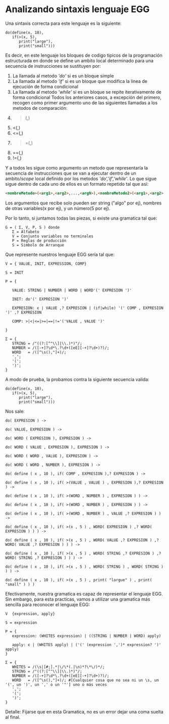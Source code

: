
# Analizando sintaxis lenguaje EGG
Una sintaxis correcta para este lenguaje es la siguiente:
```egg
do(define(x, 10),
   if(>(x, 5),
      print("large"),
      print("small")))
```

Es decir, en este lenguaje los bloques de codigo tipicos de la programación estructurada en donde se define un ambito local determinado para una secuencia de instrucciones se sustituyen por:
1) La llamada al metodo *'do'* si es un bloque simple
2) La llamada al metodo *'if'* si es un bloque que modifica la linea de ejecución de forma condicional
3) La llamada al metodo *'while'* si es un bloque se repite iterativamente de forma condicional
Todos los anteriores casos, a excepción del primero, recogen como primer argumento uno de las siguientes llamadas a los metodos de comparación:
1) >(<arg1>,<arg2>)
2) <(<arg1>,<arg2>)
3) <=(<arg1>,<arg2>)
4) >=(<arg1>,<arg2>)
5) ==(<arg1>,<arg2>)
6) !=(<arg1>,<arg2>)

Y a todos les sigue como argumento un metodo que representaría la secuencia de instrucciones que se van a ejecutar dentro de un ambito/*scope* local definido por los metodos *'do','if','while'*. Lo que sigue sigue dentro de cada uno de ellos es un formato repetido tal que así:

```html
<nombreMetodo>(<arg1>,<arg2>,...,<argN>),<nombreMetodo2>(<arg1>,<arg2>,...,<argN>), ...
```

Los argumentos que recibe solo pueden ser string ("algo" por ej), nombres de otras variables(x por ej), y un número(5 por ej).

Por lo tanto, si juntamos todas las piezas, si existe una gramatica tal que:
```
G = ( Σ, V, P, S ) donde
   Σ = Alfabeto
   V = Conjunto variables no terminales
   P = Reglas de producción
   S = Simbolo de Arranque
```

Que represente nuestros lenguaje EGG sería tal que:

```
V = { VALUE, INIT, EXPRESSION, COMP}

S = INIT

P = {

   VALUE: STRING | NUMBER | WORD | WORD'(' EXPRESION ')'

   INIT: do'(' EXPRESION ')'

   EXPRESION: ϵ | VALUE ,? EXPRESION | (if|while) '(' COMP , EXPRESION ')' ,? EXPRESION 

   COMP: >|<|<=|>=|==|!='('VALUE , VALUE ')'

}

Σ = {
   STRING = /"((?:[^"\\]|\\.)*)"/;
   NUMBER = /([-+]?\d*\.?\d+([eE][-+]?\d+)?)/;
   WORD   = /([^\s(),"]+)/;
   ',';
   '(';
   ')';
}
```

A modo de prueba, la probamos contra la siguiente secuencia valida:

```egg
do(define(x, 10),
   if(>(x, 5),
      print("large"),
      print("small")))
```

Nos sale:

```
do( EXPRESION ) ->

do( VALUE, EXPRESION ) ->

do( WORD ( EXPRESION ), EXPRESION ) ->

do( WORD ( VALUE , EXPRESION ), EXPRESION ) ->

do( WORD ( WORD , VALUE ), EXPRESION ) ->

do( WORD ( WORD , NUMBER ), EXPRESION ) ->

do( define ( x , 10 ), if( COMP , EXPRESION ),? EXPRESION ) ->

do( define ( x , 10 ), if( >(VALUE , VALUE ) , EXPRESION ),? EXPRESION ) ->

do( define ( x , 10 ), if( >(WORD , NUMBER ) , EXPRESION ) ) ->

do( define ( x , 10 ), if( >(WORD , NUMBER ) , EXPRESION ) ) ->

do( define ( x , 10 ), if( >(WORD , NUMBER ) , VALUE ,? EXPRESION ) ) ->

do( define ( x , 10 ), if( >(x , 5 ) , WORD( EXPRESION ) ,? WORD( EXPRESION ) ) ) ->

do( define ( x , 10 ), if( >(x , 5 ) , WORD( VALUE ,? EXPRESION ) ,? WORD( VALUE ,? EXPRESION ) ) ) ->

do( define ( x , 10 ), if( >(x , 5 ) , WORD( STRING ,? EXPRESION ) ,? WORD( STRING ,? EXPRESION ) ) ) ->

do( define ( x , 10 ), if( >(x , 5 ) , WORD( STRING ) , WORD( STRING ) ) ) ->

do( define ( x , 10 ), if( >(x , 5 ) , print( "largue" ) , print( "small" ) ) ) 
```

Efectivamente, nuestra gramatica es capaz de representar el lenguaje EGG. Sin embargo, para esta practicas, vamos a utilizar una gramatica más sencilla para reconocer el lenguaje EGG:

```
V  {expression, apply}

S = expression

P = {
   expression: (WHITES expression) | ((STRING | NUMBER | WORD) apply) 

   apply: ϵ | (WHITES apply) | ('(' (expression ',')* expression? ')' apply) 
}

Σ = {
   WHITES = /(\s|[#;].*|\/\*(.|\n)*?\*\/)*/;
   STRING = /"((?:[^"\\]|\\.)*)"/;
   NUMBER = /([-+]?\d*\.?\d+([eE][-+]?\d+)?)/;
   WORD   = /([^\s(),"]+)/; #[Cualquier cosa que no sea ni un \s, un '(', un ')', un ',' o un '"'] uno o más veces
   ',';
   '(';
   ')';
}
```

Detalle: Fijarse que en esta Gramatica, no es un error dejar una coma suelta al final.